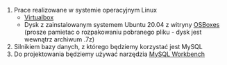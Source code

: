 1. Prace realizowane w systemie operacyjnym Linux
   - [Virtualbox](https://www.virtualbox.org)
   - Dysk z zainstalowanym systemem Ubuntu 20.04 z witryny [OSBoxes](https://www.osboxes.org/ubuntu/) (prosze pamietac o rozpakowaniu pobranego pliku - dysk jest wewnątrz archiwum .7z)
3. Silnikiem bazy danych, z którego będziemy korzystać jest MySQL
4. Do projektowania będziemy używać narzędzia [MySQL Workbench](https://www.mysql.com/products/workbench/) 
